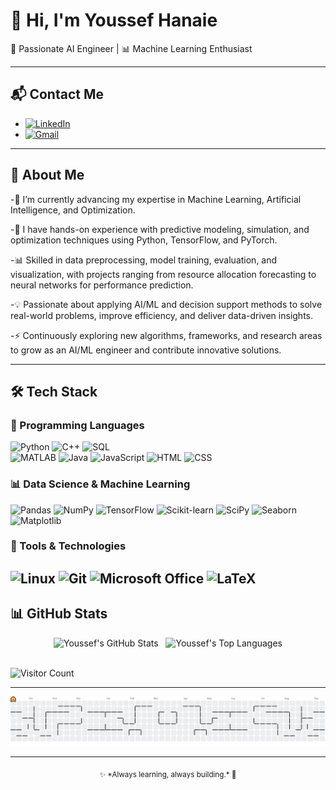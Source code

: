 # 👋 Hi, I'm Youssef Hanaie 

🤖 Passionate AI Engineer | 📊 Machine Learning Enthusiast

---

## 📬 Contact Me  
<div align="left">

- [![LinkedIn](https://img.shields.io/badge/LinkedIn-blue?logo=linkedin&style=for-the-badge)](https://www.linkedin.com/in/youssef-hanaie/)
- [![Gmail](https://img.shields.io/badge/Gmail-D14836?logo=gmail&logoColor=white&style=for-the-badge)](mailto:lehonda12@gmail.com)

</div>

---

## 🚀 About Me

-🌱 I’m currently advancing my expertise in Machine Learning, Artificial Intelligence, and Optimization.

-🤖 I have hands-on experience with predictive modeling, simulation, and optimization techniques using Python, TensorFlow, and PyTorch.

-📊 Skilled in data preprocessing, model training, evaluation, and visualization, with projects ranging from resource allocation forecasting to neural networks for performance prediction.

-💡 Passionate about applying AI/ML and decision support methods to solve real-world problems, improve efficiency, and deliver data-driven insights.

-⚡ Continuously exploring new algorithms, frameworks, and research areas to grow as an AI/ML engineer and contribute innovative solutions.

---

## 🛠️ Tech Stack  

### 🐍 Programming Languages
![Python](https://img.shields.io/badge/Python-3776AB?style=for-the-badge&logo=python&logoColor=white)
![C++](https://img.shields.io/badge/C++-00599C?style=for-the-badge&logo=cplusplus&logoColor=white)
![SQL](https://img.shields.io/badge/SQL-4479A1?style=for-the-badge&logo=postgresql&logoColor=white)  
![MATLAB](https://img.shields.io/badge/MATLAB-0076A8?style=for-the-badge&logo=mathworks&logoColor=white)
![Java](https://img.shields.io/badge/Java-ED8B00?style=for-the-badge&logo=java&logoColor=white)
![JavaScript](https://img.shields.io/badge/JavaScript-F7DF1E?style=for-the-badge&logo=javascript&logoColor=black)
![HTML](https://img.shields.io/badge/HTML-E34F26?style=for-the-badge&logo=html5&logoColor=white)
![CSS](https://img.shields.io/badge/CSS-1572B6?style=for-the-badge&logo=css3&logoColor=white)

### 📊 Data Science & Machine Learning
![Pandas](https://img.shields.io/badge/Pandas-150458?style=for-the-badge&logo=pandas&logoColor=white)
![NumPy](https://img.shields.io/badge/NumPy-013243?style=for-the-badge&logo=numpy&logoColor=white)
![TensorFlow](https://img.shields.io/badge/TensorFlow-FF6F00?style=for-the-badge&logo=tensorflow&logoColor=white)
![Scikit-learn](https://img.shields.io/badge/Scikit--learn-F7931E?style=for-the-badge&logo=scikit-learn&logoColor=white)
![SciPy](https://img.shields.io/badge/SciPy-8CAAE6?style=for-the-badge&logo=scipy&logoColor=white)
![Seaborn](https://img.shields.io/badge/Seaborn-3776AB?style=for-the-badge&logo=python&logoColor=white)
![Matplotlib](https://img.shields.io/badge/Matplotlib-3776AB?style=for-the-badge&logo=python&logoColor=white)

### 🔧 Tools & Technologies
![Linux](https://img.shields.io/badge/Linux-FCC624?style=for-the-badge&logo=linux&logoColor=black)
![Git](https://img.shields.io/badge/Git-F05032?style=for-the-badge&logo=git&logoColor=white)
![Microsoft Office](https://img.shields.io/badge/Microsoft%20Office-D83B01?style=for-the-badge&logo=microsoft-office&logoColor=white)
![LaTeX](https://img.shields.io/badge/LaTeX-008080?style=for-the-badge&logo=latex&logoColor=white)
---

## 📊 GitHub Stats  

<div align="center">
  <img src="https://github-readme-stats.vercel.app/api?username=youssef6765&show_icons=true&theme=github_dark" alt="Youssef's GitHub Stats" height="170" />
  &nbsp;
  <img src="https://github-readme-stats.vercel.app/api/top-langs/?username=youssef6765&layout=compact&theme=github_dark" alt="Youssef's Top Languages" height="170" />
</div>
<br/>


![Visitor Count](https://komarev.com/ghpvc/?username=youssef6765&style=for-the-badge)  

---

<picture>
  <source media="(prefers-color-scheme: dark)" srcset="https://raw.githubusercontent.com/youssef6765/youssef6765/output/pacman-contribution-graph-dark.svg">
  <source media="(prefers-color-scheme: light)" srcset="https://raw.githubusercontent.com/youssef6765/youssef6765/output/pacman-contribution-graph.svg">
  <img alt="pacman contribution graph" src="https://raw.githubusercontent.com/youssef6765/youssef6765/output/pacman-contribution-graph.svg">
</picture>

---
 
<p align="center"><sub>✨ *Always learning, always building.* 🚀</sub></p>
